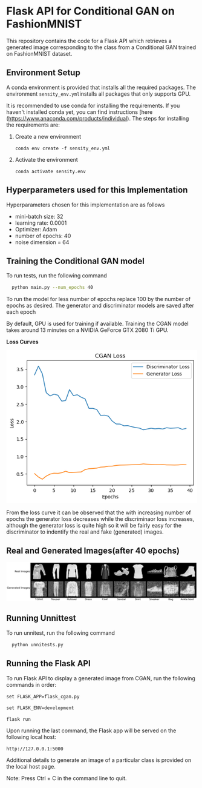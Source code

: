 
# Flask API for Conditional GAN on FashionMNIST

This repository contains the code for a Flask API which retrieves a generated image corresponding to the class from a Conditional GAN trained on FashionMNIST dataset.

## Environment Setup

A conda environment is provided that installs all the required packages. The environment `sensity_env.yml`installs all packages that only supports GPU.

It is recommended to use conda for installing the requirements. If you haven't installed conda yet, you can find instructions [here (https://www.anaconda.com/products/individual). 
The steps for installing the requirements are:

1. Create a new environment
   ```setup
   conda env create -f sensity_env.yml
   ```
   
2. Activate the environment
   ```setup
   conda activate sensity.env
   ```

## Hyperparameters used for this Implementation

Hyperparameters chosen for this implementation are as follows
* mini-batch size: 32
* learning rate: 0.0001
* Optimizer: Adam  
* number of epochs: 40
* noise dimension = 64


## Training the Conditional GAN model

To run tests, run the following command

```bash
  python main.py --num_epochs 40
```

To run the model for less number of epochs replace 100 by the number of epochs as desired. The generator and discriminator models are saved after each epoch

By default, GPU is used for training if available. Training the CGAN model takes around 13 minutes on a NVIDIA GeForce GTX 2080 Ti GPU.

**Loss Curves**
<p align="center">
<img src="Sensity_Project_Results/CGAN.png" title="Training Loss Curves" alt="Training Loss Curves">
</p>

From the loss curve it can be observed that the with increasing number of epochs the  generator loss decreases while the discriminaor loss increases, although the generator loss is quite high so it will be fairly easy for the discriminator to indentify the real and fake (generated) images.


## Real and Generated Images(after 40 epochs)

<p align="center">
<img src="Sensity_Project_Results/Real_and_Generated_Images_side_by_side.png">
</p>


## Running Unnittest

To run unnitest, run the following command

```bash
  python unnitests.py 
```
## Running the Flask API

To run Flask API to display a generated image from CGAN, run the following commands in order:

   ```setup
   set FLASK_APP=flask_cgan.py
   ```

   ```setup
   set FLASK_ENV=development
   ```

   ```setup
   flask run
   ```

   Upon running the last command, the Flask app will be served on the following local host:
   ```setup
   http://127.0.0.1:5000
   ```
   Additional details to generate an image of a particular class  is provided on the local host page.

   Note: Press Ctrl + C in the command line to quit.
   
